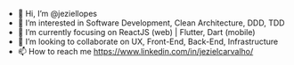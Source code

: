 - 👋 Hi, I’m @jeziellopes
- 👀 I’m interested in Software Development, Clean Architecture, DDD, TDD
- 🌱 I’m currently focusing on ReactJS (web) | Flutter, Dart (mobile)
- 💞️ I’m looking to collaborate on UX, Front-End, Back-End, Infrastructure
- 📫 How to reach me https://www.linkedin.com/in/jezielcarvalho/

<!---
jeziellopes/jeziellopes is a ✨ special ✨ repository because its `README.md` (this file) appears on your GitHub profile.
You can click the Preview link to take a look at your changes.
--->
